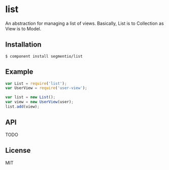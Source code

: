 
# list

  An abstraction for managing a list of views. Basically, List is to Collection as View is to Model.

## Installation

    $ component install segmentio/list

## Example

```js
var List = require('list');
var UserView = require('user-view');

var list = new List();
var view = new UserView(user);
list.add(view);
```

## API

  TODO

## License

  MIT
